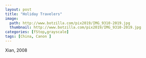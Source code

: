 ```yaml
---
layout: post
title: "Holiday Travelers"
image:
  path: http://www.botzilla.com/pix2019/IMG_9310-2019.jpg
  thumbnail: http://www.botzilla.com/pix2019/IMG_9310-2019.jpg
categories: [fStop,grayscale]
tags: [China, Canon ]
---
```


Xian, 2008

